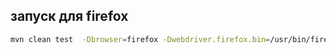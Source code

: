 

## запуск для firefox

```bash
mvn clean test  -Dbrowser=firefox -Dwebdriver.firefox.bin=/usr/bin/firefox
```
